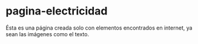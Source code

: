 # pagina-electricidad
Ésta es una página creada solo con elementos encontrados en internet, ya sean las imágenes como el texto.
